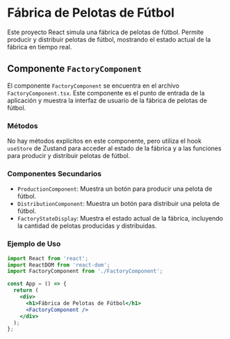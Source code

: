 # Fábrica de Pelotas de Fútbol

Este proyecto React simula una fábrica de pelotas de fútbol. Permite producir y distribuir pelotas de fútbol, mostrando el estado actual de la fábrica en tiempo real.

## Componente `FactoryComponent`

El componente `FactoryComponent` se encuentra en el archivo `FactoryComponent.tsx`. Este componente es el punto de entrada de la aplicación y muestra la interfaz de usuario de la fábrica de pelotas de fútbol.

### Métodos

No hay métodos explícitos en este componente, pero utiliza el hook `useStore` de Zustand para acceder al estado de la fábrica y a las funciones para producir y distribuir pelotas de fútbol.

### Componentes Secundarios

- `ProductionComponent`: Muestra un botón para producir una pelota de fútbol.
- `DistributionComponent`: Muestra un botón para distribuir una pelota de fútbol.
- `FactoryStateDisplay`: Muestra el estado actual de la fábrica, incluyendo la cantidad de pelotas producidas y distribuidas.

### Ejemplo de Uso

```jsx
import React from 'react';
import ReactDOM from 'react-dom';
import FactoryComponent from './FactoryComponent';

const App = () => {
  return (
    <div>
      <h1>Fábrica de Pelotas de Fútbol</h1>
      <FactoryComponent />
    </div>
  );
};

